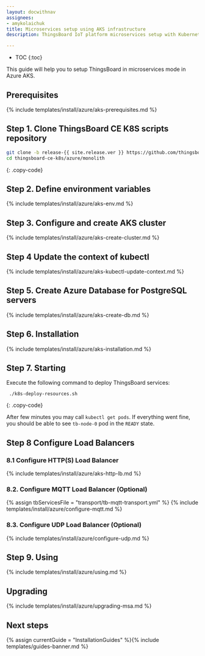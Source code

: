 ```yaml
---
layout: docwithnav
assignees:
- amykolaichuk
title: Microservices setup using AKS infrastructure
description: ThingsBoard IoT platform microservices setup with Kubernetes in Azure AKS 

---
```


* TOC
{:toc}

This guide will help you to setup ThingsBoard in microservices mode in Azure AKS.

## Prerequisites

{% include templates/install/azure/aks-prerequisites.md %}


## Step 1. Clone ThingsBoard CE K8S scripts repository

```bash
git clone -b release-{{ site.release.ver }} https://github.com/thingsboard/thingsboard-ce-k8s.git
cd thingsboard-ce-k8s/azure/monolith
```
{: .copy-code}

## Step 2. Define environment variables

{% include templates/install/azure/aks-env.md %}

## Step 3. Configure and create AKS cluster

{% include templates/install/azure/aks-create-cluster.md %}

## Step 4 Update the context of kubectl

{% include templates/install/azure/aks-kubectl-update-context.md %}

## Step 5. Create Azure Database for PostgreSQL servers

{% include templates/install/azure/aks-create-db.md %}

## Step 6. Installation

{% include templates/install/azure/aks-installation.md %}

## Step 7. Starting

Execute the following command to deploy ThingsBoard services:

```
 ./k8s-deploy-resources.sh
```
{: .copy-code}

After few minutes you may call `kubectl get pods`. If everything went fine, you should be able to see `tb-node-0` pod in the `READY` state.

## Step 8 Configure Load Balancers

### 8.1 Configure HTTP(S) Load Balancer
{% include templates/install/azure/aks-http-lb.md %}

### 8.2. Configure MQTT Load Balancer (Optional)

{% assign tbServicesFile = "transport/tb-mqtt-transport.yml" %}
{% include templates/install/azure/configure-mqtt.md %}

### 8.3. Configure UDP Load Balancer (Optional)
         
{% include templates/install/azure/configure-udp.md %}

## Step 9. Using

{% include templates/install/azure/using.md %}

## Upgrading

{% include templates/install/azure/upgrading-msa.md %}

## Next steps

{% assign currentGuide = "InstallationGuides" %}{% include templates/guides-banner.md %}
